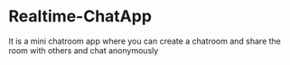 # Realtime-ChatApp
It is a mini chatroom app where you can create a chatroom and share the room with others and chat anonymously
